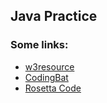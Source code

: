 ## Java Practice
### Some links:
- [w3resource](http://www.w3resource.com/java-exercises/index.php)
- [CodingBat](http://codingbat.com/java)
- [Rosetta Code](http://rosettacode.org/wiki/Rosetta_Code)
